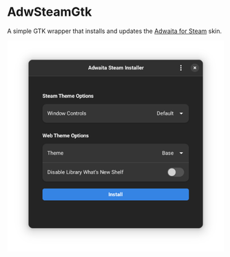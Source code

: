 # AdwSteamGtk
A simple GTK wrapper that installs and updates the [Adwaita for Steam](https://github.com/tkashkin/Adwaita-for-Steam) skin.

![Screen](/img/screen.png)
